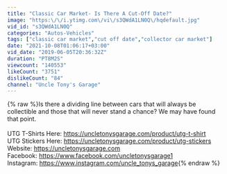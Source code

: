 ```yaml
---
title: "Classic Car Market- Is There A Cut-Off Date?"
image: "https:\/\/i.ytimg.com\/vi\/s3QWdA1LN0Q\/hqdefault.jpg"
vid_id: "s3QWdA1LN0Q"
categories: "Autos-Vehicles"
tags: ["classic car market","cut off date","collector car market"]
date: "2021-10-08T01:06:17+03:00"
vid_date: "2019-06-05T20:36:32Z"
duration: "PT8M2S"
viewcount: "140553"
likeCount: "3751"
dislikeCount: "84"
channel: "Uncle Tony's Garage"
---
```

{% raw %}Is there a dividing line between cars that will always be collectible and those that will never stand a chance? We may have found that point.<br /><br />UTG T-Shirts Here: <a rel="nofollow" target="blank" href="https://uncletonysgarage.com/product/utg-t-shirt">https://uncletonysgarage.com/product/utg-t-shirt</a><br />UTG Stickers Here: <a rel="nofollow" target="blank" href="https://uncletonysgarage.com/product/utg-stickers">https://uncletonysgarage.com/product/utg-stickers</a><br />Website: <a rel="nofollow" target="blank" href="https://uncletonysgarage.com">https://uncletonysgarage.com</a><br />Facebook: <a rel="nofollow" target="blank" href="https://www.facebook.com/uncletonysgarage1">https://www.facebook.com/uncletonysgarage1</a><br />Instagram: <a rel="nofollow" target="blank" href="https://www.instagram.com/uncle_tonys_garage">https://www.instagram.com/uncle_tonys_garage</a>{% endraw %}
